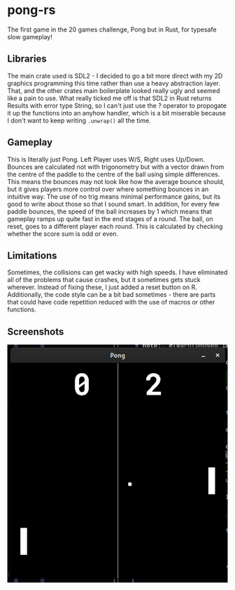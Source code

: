 # pong-rs
The first game in the 20 games challenge, Pong but in Rust, for typesafe slow gameplay!

## Libraries
The main crate used is SDL2 - I decided to go a bit more direct with my 2D graphics programming
this time rather than use a heavy abstraction layer. That, and the other crates main boilerplate
looked really ugly and seemed like a pain to use. What really ticked me off is that SDL2 in Rust
returns Results with error type String, so I can't just use the ? operator to propogate it up the
functions into an anyhow handler, which is a bit miserable because I don't want to keep writing 
`.unwrap()` all the time.

## Gameplay
This is literally just Pong. Left Player uses W/S, Right uses Up/Down. Bounces are calculated
not with trigonometry but with a vector drawn from the centre of the paddle to the centre of the
ball using simple differences. This means the bounces may not look like how the average bounce 
should, but it gives players more control over where something bounces in an intuitive way.
The use of no trig means minimal performance gains, but its good to write about those so that I
sound smart. In addition, for every few paddle bounces, the speed of the ball increases by 1 which
means that gameplay ramps up quite fast in the end stages of a round. The ball, on reset, goes to 
a different player each round. This is calculated by checking whether the score sum is odd or even.

## Limitations
Sometimes, the collisions can get wacky with high speeds. I have eliminated all of the problems
that cause crashes, but it sometimes gets stuck wherever. Instead of fixing these, I just added
a reset button on R. Additionally, the code style can be a bit bad sometimes - there are parts 
that could have code repetition reduced with the use of macros or other functions. 

## Screenshots
![Black and white pong game in Rust with a score of 0, 2](./screenshot.png "Demo screenshot")

